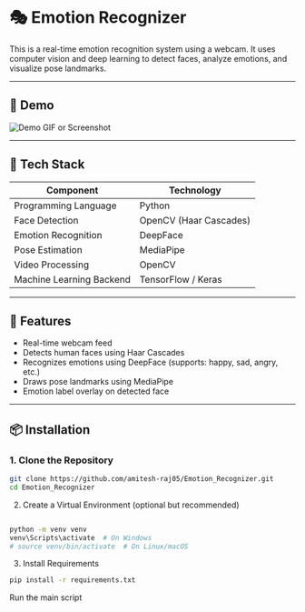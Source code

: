 # 🎭 Emotion Recognizer

This is a real-time emotion recognition system using a webcam. It uses computer vision and deep learning to detect faces, analyze emotions, and visualize pose landmarks.

---

## 🚀 Demo

![Demo GIF or Screenshot](demo.gif) <!-- Add a real gif/image path here -->

---

## 🧠 Tech Stack

| Component      | Technology        |
|----------------|-------------------|
| Programming Language | Python |
| Face Detection | OpenCV (Haar Cascades) |
| Emotion Recognition | DeepFace |
| Pose Estimation | MediaPipe |
| Video Processing | OpenCV |
| Machine Learning Backend | TensorFlow / Keras |

---

## 🔧 Features

- Real-time webcam feed
- Detects human faces using Haar Cascades
- Recognizes emotions using DeepFace (supports: happy, sad, angry, etc.)
- Draws pose landmarks using MediaPipe
- Emotion label overlay on detected face

---

## 📦 Installation

### 1. Clone the Repository

```bash
git clone https://github.com/amitesh-raj05/Emotion_Recognizer.git
cd Emotion_Recognizer

```
2. Create a Virtual Environment (optional but recommended)
```bash

python -m venv venv
venv\Scripts\activate  # On Windows
# source venv/bin/activate  # On Linux/macOS
```
3. Install Requirements
```bash
pip install -r requirements.txt
```

Run the main script
